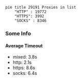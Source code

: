 
```mermaid
pie title 29191 Proxies in list
    "HTTP" : 19772
    "HTTPS": 3992
    "SOCKS" : 8346
```

### Some Info
#### Average Timeout

- mixed: 3.8s
- http: 2.1s
- https: 8.6s
- socks: 6.4s